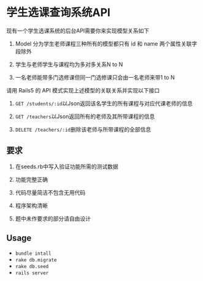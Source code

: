 # 学生选课查询系统API

现有一个学生选课系统的后台API需要你来实现模型关系如下

1. Model 分为学生老师课程三种所有的模型都只有 id 和 name 两个属性关联字段除外

2. 学生与老师学生与课程均为多对多关系N to N

3. 一名老师能带多门选修课但同一门选修课只会由一名老师来带1 to N

请用 Rails5 的 API 模式实现上述模型的关联关系并实现以下接口

1. `GET /students/:id`以Json返回该名学生的所有课程与对应代课老师的信息

2. `GET /teachers`以Json返回所有的老师及其所带课程的信息

3. `DELETE /teachers/:id`删除该老师与所带课程的全部信息

## 要求

1. 在seeds.rb中写入验证功能所需的测试数据

2. 功能完整正确

3. 代码尽量简洁不包含无用代码

4. 程序架构清晰

5. 题中未作要求的部分请自由设计

## Usage

* `bundle intall`
* `rake db.migrate`
* `rake db.seed`
* `rails server`
